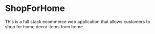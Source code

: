 # ShopForHome
This is a full stack ecommerce web application that allows customers to shop for home decor items form home.
